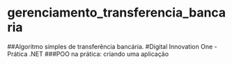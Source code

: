 # gerenciamento_transferencia_bancaria
##Algoritmo simples de transferência bancária.
#Digital Innovation One - Prática .NET
###POO na prática: criando uma aplicação
